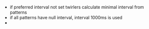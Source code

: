 - if preferred interval not set twirlers calculate minimal interval from patterns
- if all patterns have null interval, interval 1000ms is used
- 
